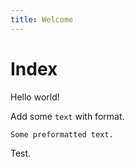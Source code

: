 ```yaml
---
title: Welcome
---
```


# Index

Hello world!

Add some `text` with format.

```
Some preformatted text.
```

Test.
